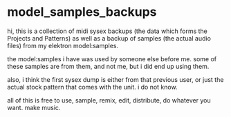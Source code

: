 # model_samples_backups
hi, this is a collection of midi sysex backups (the data which forms the Projects and Patterns) as well as a backup of samples (the actual audio files) from my elektron model:samples.

the model:samples i have was used by someone else before me. some of these samples are from them, and not me, but i did end up using them.

also, i think the first sysex dump is either from that previous user, or just the actual stock pattern that comes with the unit. i do not know.

all of this is free to use, sample, remix, edit, distribute, do whatever you want. make music.
